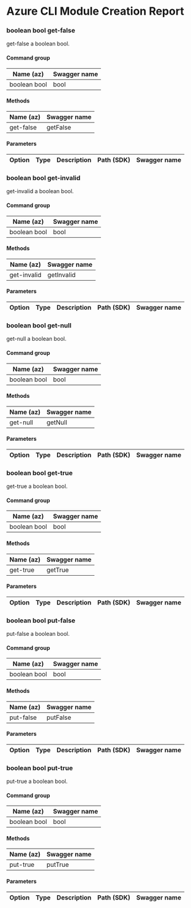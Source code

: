 # Azure CLI Module Creation Report

### boolean bool get-false

get-false a boolean bool.

#### Command group
|Name (az)|Swagger name|
|---------|------------|
|boolean bool|bool|

#### Methods
|Name (az)|Swagger name|
|---------|------------|
|get-false|getFalse|

#### Parameters
|Option|Type|Description|Path (SDK)|Swagger name|
|------|----|-----------|----------|------------|

### boolean bool get-invalid

get-invalid a boolean bool.

#### Command group
|Name (az)|Swagger name|
|---------|------------|
|boolean bool|bool|

#### Methods
|Name (az)|Swagger name|
|---------|------------|
|get-invalid|getInvalid|

#### Parameters
|Option|Type|Description|Path (SDK)|Swagger name|
|------|----|-----------|----------|------------|

### boolean bool get-null

get-null a boolean bool.

#### Command group
|Name (az)|Swagger name|
|---------|------------|
|boolean bool|bool|

#### Methods
|Name (az)|Swagger name|
|---------|------------|
|get-null|getNull|

#### Parameters
|Option|Type|Description|Path (SDK)|Swagger name|
|------|----|-----------|----------|------------|

### boolean bool get-true

get-true a boolean bool.

#### Command group
|Name (az)|Swagger name|
|---------|------------|
|boolean bool|bool|

#### Methods
|Name (az)|Swagger name|
|---------|------------|
|get-true|getTrue|

#### Parameters
|Option|Type|Description|Path (SDK)|Swagger name|
|------|----|-----------|----------|------------|

### boolean bool put-false

put-false a boolean bool.

#### Command group
|Name (az)|Swagger name|
|---------|------------|
|boolean bool|bool|

#### Methods
|Name (az)|Swagger name|
|---------|------------|
|put-false|putFalse|

#### Parameters
|Option|Type|Description|Path (SDK)|Swagger name|
|------|----|-----------|----------|------------|

### boolean bool put-true

put-true a boolean bool.

#### Command group
|Name (az)|Swagger name|
|---------|------------|
|boolean bool|bool|

#### Methods
|Name (az)|Swagger name|
|---------|------------|
|put-true|putTrue|

#### Parameters
|Option|Type|Description|Path (SDK)|Swagger name|
|------|----|-----------|----------|------------|
